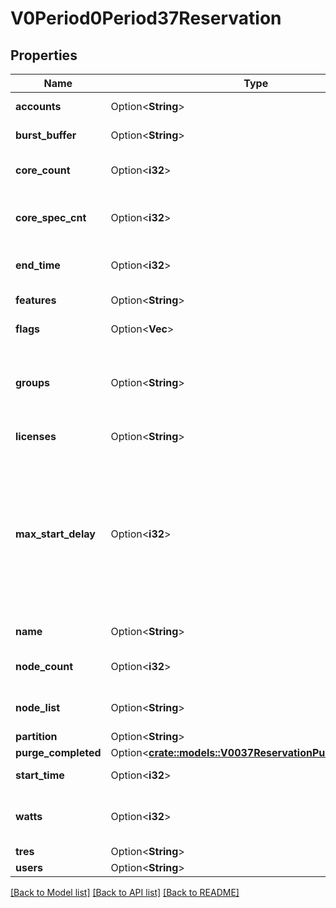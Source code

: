 # V0Period0Period37Reservation

## Properties

Name | Type | Description | Notes
------------ | ------------- | ------------- | -------------
**accounts** | Option<**String**> | Allowed accounts | [optional]
**burst_buffer** | Option<**String**> | Reserved burst buffer | [optional]
**core_count** | Option<**i32**> | Number of reserved cores | [optional]
**core_spec_cnt** | Option<**i32**> | Number of reserved specialized cores | [optional]
**end_time** | Option<**i32**> | End time of the reservation | [optional]
**features** | Option<**String**> | List of features | [optional]
**flags** | Option<**Vec<String>**> | Reservation options | [optional]
**groups** | Option<**String**> | List of groups permitted to use the reserved nodes | [optional]
**licenses** | Option<**String**> | List of licenses | [optional]
**max_start_delay** | Option<**i32**> | Maximum delay in which jobs outside of the reservation will be permitted to overlap once any jobs are queued for the reservation | [optional]
**name** | Option<**String**> | Reservationn name | [optional]
**node_count** | Option<**i32**> | Count of nodes reserved | [optional]
**node_list** | Option<**String**> | List of reserved nodes | [optional]
**partition** | Option<**String**> | Partition | [optional]
**purge_completed** | Option<[**crate::models::V0037ReservationPurgeCompleted**](v0_0_37_reservation_purge_completed.md)> |  | [optional]
**start_time** | Option<**i32**> | Start time of reservation | [optional]
**watts** | Option<**i32**> | amount of power to reserve in watts | [optional]
**tres** | Option<**String**> | List of TRES | [optional]
**users** | Option<**String**> | List of users | [optional]

[[Back to Model list]](../README.md#documentation-for-models) [[Back to API list]](../README.md#documentation-for-api-endpoints) [[Back to README]](../README.md)


